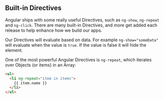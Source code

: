 ## Built-in Directives

Angular ships with some really useful Directives, such as `ng-show`, `ng-repeat` and `ng-click`. There are many built-in Directives, and more get added each release to help enhance how we build our apps.

Our Directives will evaluate based on data. For example `ng-show="someData"` will evaluate when the value is `true`. If the value is false it will hide the element.

One of the most powerful Angular Directives is `ng-repeat`, which iterates over Objects (or items) in an Array:

````html
<ul>
  <li ng-repeat="item in items">
    {{ item.name }}
  </li>
</ul>
````